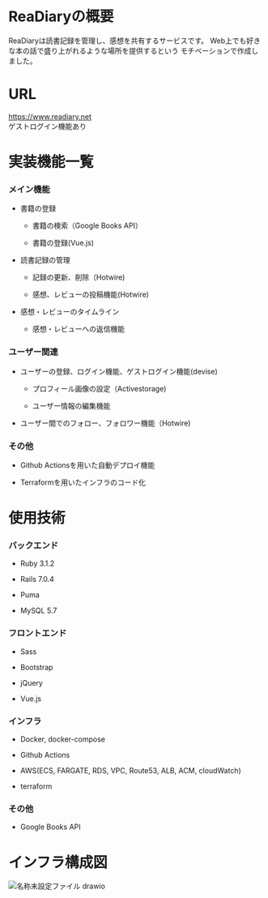 # ReaDiaryの概要

ReaDiaryは読書記録を管理し、感想を共有するサービスです。
Web上でも好きな本の話で盛り上がれるような場所を提供するという
モチベーションで作成しました。

# URL

https://www.readiary.net
<br>
ゲストログイン機能あり

# 実装機能一覧

### メイン機能

- 書籍の登録
	
	- 書籍の検索（Google Books API）
	
	- 書籍の登録(Vue.js)

- 読書記録の管理

	- 記録の更新、削除（Hotwire)
	
	- 感想、レビューの投稿機能(Hotwire)

- 感想・レビューのタイムライン

	- 感想・レビューへの返信機能
	
### ユーザー関連

- ユーザーの登録、ログイン機能、ゲストログイン機能(devise)
		
	- プロフィール画像の設定（Activestorage)
		
	- ユーザー情報の編集機能
	
- ユーザー間でのフォロー、フォロワー機能（Hotwire)
	
### その他

 - Github Actionsを用いた自動デプロイ機能
 
 - Terraformを用いたインフラのコード化

# 使用技術

### バックエンド

- Ruby 3.1.2
	
- Rails 7.0.4

- Puma
	
- MySQL 5.7
	
### フロントエンド

- Sass
	
- Bootstrap
	
- jQuery
	
- Vue.js
	
### インフラ

- Docker, docker-compose
	
- Github Actions
	
- AWS(ECS, FARGATE, RDS, VPC, Route53, ALB, ACM, cloudWatch)
	
- terraform
	
### その他

- Google Books API
 
# インフラ構成図

 ![名称未設定ファイル drawio](https://user-images.githubusercontent.com/109674750/233789580-8ae3d775-0297-497e-8597-df5ef3ce0192.svg)

 
